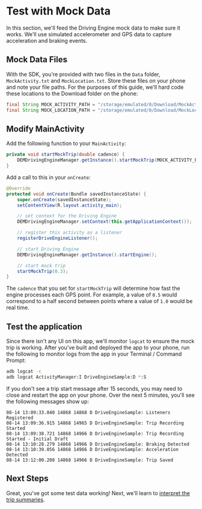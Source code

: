 # Test with Mock Data
In this section, we'll feed the Driving Engine mock data to make sure it works. We'll use simulated accelerometer and GPS data to capture acceleration and braking events.

## Mock Data Files
With the SDK, you're provided with two files in the `Data` folder, `MockActivity.txt` and `MockLocation.txt`. Store these files on your phone and note your file paths. For the purposes of this guide, we'll hard code these locations to the Download folder on the phone:

```java
final String MOCK_ACTIVITY_PATH = "/storage/emulated/0/Download/MockActivity.txt";
final String MOCK_LOCATION_PATH = "/storage/emulated/0/Download/MockLocation.txt";
```

## Modify MainActivity
Add the following function to your `MainActivity`:

```java
private void startMockTrip(double cadence) {
    DEMDrivingEngineManager.getInstance().startMockTrip(MOCK_ACTIVITY_PATH, MOCK_LOCATION_PATH, true, cadence);
}
```

Add a call to this in your `onCreate`:

```java
@Override
protected void onCreate(Bundle savedInstanceState) {
    super.onCreate(savedInstanceState);
    setContentView(R.layout.activity_main);

    // set context for the Driving Engine
    DEMDrivingEngineManager.setContext(this.getApplicationContext());

    // register this activity as a listener
    registerDriveEngineListener();

    // start Driving Engine
    DEMDrivingEngineManager.getInstance().startEngine();

    // start mock trip
    startMockTrip(0.3);
}
```

The `cadence` that you set for `startMockTrip` will determine how fast the engine processes each GPS point. For example, a value of `0.5` would correspond to a half second between points where a value of `1.0` would be real time.

## Test the application
Since there isn't any UI on this app, we'll monitor `logcat` to ensure the mock trip is working. After you've built and deployed the app to your phone, run the following to monitor logs from the app in your Terminal / Command Prompt:

```bash
adb logcat -c
adb logcat ActivityManager:I DriveEngineSample:D *:S
```

If you don't see a trip start message after 15 seconds, you may need to close and restart the app on your phone. Over the next 5 minutes, you'll see the following messages show up:

```
08-14 13:09:33.040 14868 14868 D DriveEngineSample: Listeners Registered
08-14 13:09:36.915 14868 14965 D DriveEngineSample: Trip Recording Started
08-14 13:09:38.721 14868 14966 D DriveEngineSample: Trip Recording Started - Initial Draft
08-14 13:10:28.279 14868 14966 D DriveEngineSample: Braking Detected
08-14 13:10:39.056 14868 14966 D DriveEngineSample: Acceleration Detected
08-14 13:12:00.208 14868 14966 D DriveEngineSample: Trip Saved
```

## Next Steps
Great, you've got some test data working! Next, we'll learn to [interpret the trip summaries](../../reference/interpret-trip-summary.md).
